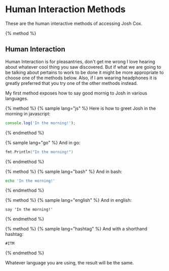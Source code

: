 # Human Interaction Methods

These are the human interactive methods of accessing Josh Cox.

{% method %}
## Human Interaction

Human Interaction is for pleasantries, don't get me wrong I love
hearing about whatever cool thing you saw discovered. But if what we are
going to be talking about pertains to work to be done it might be more
appropriate to choose one of the methods below.  Also, if I am wearing
headphones it is greatly preferred that you try one of the other methods
instead.

My first method exposes how to say good mornig to Josh in various languages.

{% method %}
{% sample lang="js" %}
Here is how to greet Josh in the morning in javascript:

```js
console.log('In the morning!');
```
{% endmethod %}

{% sample lang="go" %}
And in go:

```go
fmt.Println("In the morning!")
```
{% endmethod %}

{% method %}
{% sample lang="bash" %}
And in bash:

```bash
echo 'In the morning!'
```
{% endmethod %}

{% method %}
{% sample lang="english" %}
And in english:

```english
say 'In the morning!'
```
{% endmethod %}

{% method %}
{% sample lang="hashtag" %}
And with a shorthand hashtag:

```hashtag
#ITM
```
{% endmethod %}

Whatever language you are using, the result will be the same.
